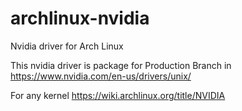 # archlinux-nvidia
Nvidia driver for Arch Linux

This nvidia driver is package for Production Branch in https://www.nvidia.com/en-us/drivers/unix/

For any kernel
https://wiki.archlinux.org/title/NVIDIA
